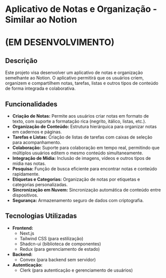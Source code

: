 # Aplicativo de Notas e Organização - Similar ao Notion

# (EM DESENVOLVIMENTO)

## Descrição

Este projeto visa desenvolver um aplicativo de notas e organização semelhante ao Notion. O aplicativo permitirá que os usuários criem, organizem e compartilhem notas, tarefas, listas e outros tipos de conteúdo de forma integrada e colaborativa.

## Funcionalidades

- **Criação de Notas:** Permite aos usuários criar notas em formato de texto, com suporte a formatação rica (negrito, itálico, listas, etc.).
- **Organização de Conteúdo:** Estrutura hierárquica para organizar notas em cadernos e páginas.
- **Tarefas e Listas:** Criação de listas de tarefas com caixas de seleção para acompanhamento.
- **Colaboração:** Suporte para colaboração em tempo real, permitindo que múltiplos usuários editem o mesmo conteúdo simultaneamente.
- **Integração de Mídia:** Inclusão de imagens, vídeos e outros tipos de mídia nas notas.
- **Pesquisa:** Função de busca eficiente para encontrar notas e conteúdo rapidamente.
- **Etiquetas e Categorias:** Organização de notas por etiquetas e categorias personalizadas.
- **Sincronização em Nuvem:** Sincronização automática de conteúdo entre dispositivos.
- **Segurança:** Armazenamento seguro de dados com criptografia.

## Tecnologias Utilizadas

- **Frontend:**
  - Next.js
  - Tailwind CSS (para estilização)
  - Shadcn-ui (biblioteca de componentes)
  - Redux (para gerenciamento de estado)
- **Backend:**
  - Convex (para backend sem servidor)
- **Autenticação:**
  - Clerk (para autenticação e gerenciamento de usuários)